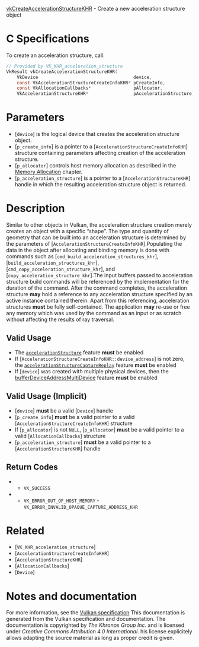 [vkCreateAccelerationStructureKHR](https://www.khronos.org/registry/vulkan/specs/1.3-extensions/man/html/vkCreateAccelerationStructureKHR.html) - Create a new acceleration structure object

# C Specifications
To create an acceleration structure, call:
```c
// Provided by VK_KHR_acceleration_structure
VkResult vkCreateAccelerationStructureKHR(
    VkDevice                                    device,
    const VkAccelerationStructureCreateInfoKHR* pCreateInfo,
    const VkAllocationCallbacks*                pAllocator,
    VkAccelerationStructureKHR*                 pAccelerationStructure);
```

# Parameters
- [`device`] is the logical device that creates the acceleration structure object.
- [`p_create_info`] is a pointer to a [`AccelerationStructureCreateInfoKHR`] structure containing parameters affecting creation of the acceleration structure.
- [`p_allocator`] controls host memory allocation as described in the [Memory Allocation](https://www.khronos.org/registry/vulkan/specs/1.3-extensions/html/vkspec.html#memory-allocation) chapter.
- [`p_acceleration_structure`] is a pointer to a [`AccelerationStructureKHR`] handle in which the resulting acceleration structure object is returned.

# Description
Similar to other objects in Vulkan, the acceleration structure creation
merely creates an object with a specific “shape”.
The type and quantity of geometry that can be built into an acceleration
structure is determined by the parameters of
[`AccelerationStructureCreateInfoKHR`].Populating the data in the object after allocating and binding memory is
done with commands such as [`cmd_build_acceleration_structures_khr`],
[`build_acceleration_structures_khr`],
[`cmd_copy_acceleration_structure_khr`], and
[`copy_acceleration_structure_khr`].The input buffers passed to acceleration structure build commands will be
referenced by the implementation for the duration of the command.
After the command completes, the acceleration structure  **may**  hold a
reference to any acceleration structure specified by an active instance
contained therein.
Apart from this referencing, acceleration structures  **must**  be fully
self-contained.
The application  **may**  re-use or free any memory which was used by the command
as an input or as scratch without affecting the results of ray traversal.
## Valid Usage
-    The [`accelerationStructure`](https://www.khronos.org/registry/vulkan/specs/1.3-extensions/html/vkspec.html#features-accelerationStructure) feature  **must**  be enabled
-    If [`AccelerationStructureCreateInfoKHR::device_address`] is not zero, the [`accelerationStructureCaptureReplay`](https://www.khronos.org/registry/vulkan/specs/1.3-extensions/html/vkspec.html#features-accelerationStructureCaptureReplay) feature  **must**  be enabled
-    If [`device`] was created with multiple physical devices, then the [bufferDeviceAddressMultiDevice](https://www.khronos.org/registry/vulkan/specs/1.3-extensions/html/vkspec.html#features-bufferDeviceAddressMultiDevice) feature  **must**  be enabled

## Valid Usage (Implicit)
-  [`device`] **must**  be a valid [`Device`] handle
-  [`p_create_info`] **must**  be a valid pointer to a valid [`AccelerationStructureCreateInfoKHR`] structure
-    If [`p_allocator`] is not `NULL`, [`p_allocator`] **must**  be a valid pointer to a valid [`AllocationCallbacks`] structure
-  [`p_acceleration_structure`] **must**  be a valid pointer to a [`AccelerationStructureKHR`] handle

## Return Codes
*   - `VK_SUCCESS` 
*   - `VK_ERROR_OUT_OF_HOST_MEMORY`  - `VK_ERROR_INVALID_OPAQUE_CAPTURE_ADDRESS_KHR`

# Related
- [`VK_KHR_acceleration_structure`]
- [`AccelerationStructureCreateInfoKHR`]
- [`AccelerationStructureKHR`]
- [`AllocationCallbacks`]
- [`Device`]

# Notes and documentation
For more information, see the [Vulkan specification](https://www.khronos.org/registry/vulkan/specs/1.3-extensions/html/vkspec.html)
This documentation is generated from the Vulkan specification and documentation.
The documentation is copyrighted by *The Khronos Group Inc.* and is licensed under *Creative Commons Attribution 4.0 International*.
his license explicitely allows adapting the source material as long as proper credit is given.
        